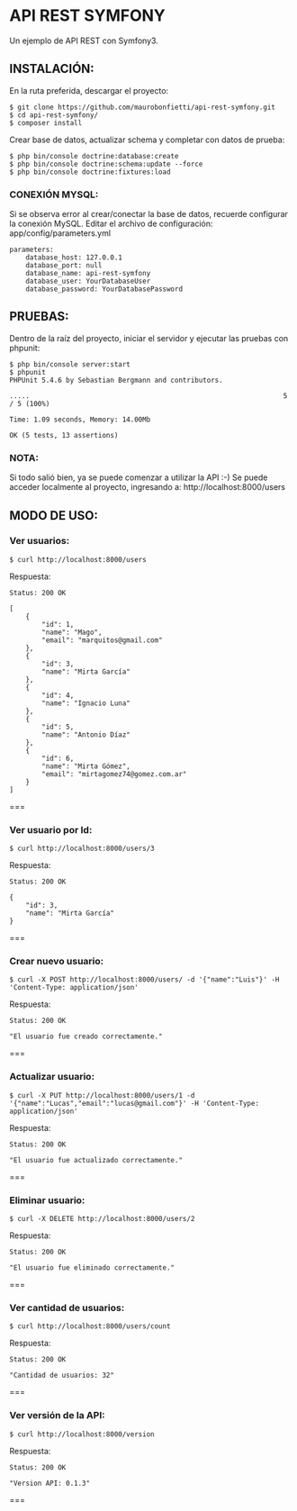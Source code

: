 # API REST SYMFONY

Un ejemplo de API REST con Symfony3.


## INSTALACIÓN:

En la ruta preferida, descargar el proyecto:

```
$ git clone https://github.com/maurobonfietti/api-rest-symfony.git
$ cd api-rest-symfony/
$ composer install
```


Crear base de datos, actualizar schema y completar con datos de prueba:

```
$ php bin/console doctrine:database:create
$ php bin/console doctrine:schema:update --force
$ php bin/console doctrine:fixtures:load
```

### CONEXIÓN MYSQL:
Si se observa error al crear/conectar la base de datos, recuerde configurar la conexión MySQL.
Editar el archivo de configuración: app/config/parameters.yml
```
parameters:
    database_host: 127.0.0.1
    database_port: null
    database_name: api-rest-symfony
    database_user: YourDatabaseUser
    database_password: YourDatabasePassword
```

## PRUEBAS:

Dentro de la raíz del proyecto, iniciar el servidor y ejecutar las pruebas con phpunit:

```
$ php bin/console server:start
$ phpunit
PHPUnit 5.4.6 by Sebastian Bergmann and contributors.

.....                                                               5 / 5 (100%)

Time: 1.09 seconds, Memory: 14.00Mb

OK (5 tests, 13 assertions)

```

### NOTA:
Si todo salió bien, ya se puede comenzar a utilizar la API :-)
Se puede acceder localmente al proyecto, ingresando a: http://localhost:8000/users


## MODO DE USO:


### Ver usuarios:
```
$ curl http://localhost:8000/users
```
Respuesta:
```
Status: 200 OK

[
    {
        "id": 1,
        "name": "Mago",
        "email": "marquitos@gmail.com"
    },
    {
        "id": 3,
        "name": "Mirta García"
    },
    {
        "id": 4,
        "name": "Ignacio Luna"
    },
    {
        "id": 5,
        "name": "Antonio Díaz"
    },
    {
        "id": 6,
        "name": "Mirta Gómez",
        "email": "mirtagomez74@gomez.com.ar"
    }
]
```
===


### Ver usuario por Id:
```
$ curl http://localhost:8000/users/3
```
Respuesta:
```
Status: 200 OK

{
    "id": 3,
    "name": "Mirta García"
}
```
===


### Crear nuevo usuario:
```
$ curl -X POST http://localhost:8000/users/ -d '{"name":"Luis"}' -H 'Content-Type: application/json'
```
Respuesta:
```
Status: 200 OK

"El usuario fue creado correctamente."
```
===


### Actualizar usuario:
```
$ curl -X PUT http://localhost:8000/users/1 -d '{"name":"Lucas","email":"lucas@gmail.com"}' -H 'Content-Type: application/json'
```
Respuesta:
```
Status: 200 OK

"El usuario fue actualizado correctamente."
```
===


### Eliminar usuario:
```
$ curl -X DELETE http://localhost:8000/users/2
```
Respuesta:
```
Status: 200 OK

"El usuario fue eliminado correctamente."
```
===


### Ver cantidad de usuarios:
```
$ curl http://localhost:8000/users/count
```
Respuesta:
```
Status: 200 OK

"Cantidad de usuarios: 32"
```
===


### Ver versión de la API:
```
$ curl http://localhost:8000/version
```
Respuesta:
```
Status: 200 OK

"Version API: 0.1.3"
```
===
